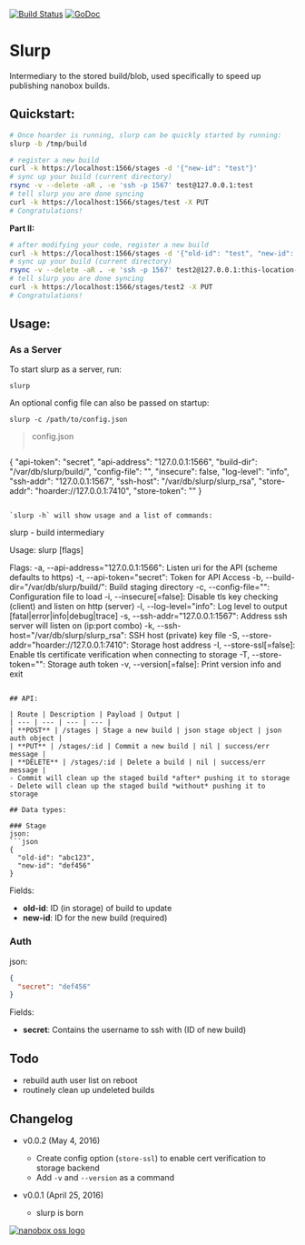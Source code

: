 [![Build Status](https://travis-ci.org/nanobox-io/slurp.svg)](https://travis-ci.org/nanobox-io/slurp)
[![GoDoc](https://godoc.org/github.com/nanobox-io/slurp?status.svg)](https://godoc.org/github.com/nanobox-io/slurp)

# Slurp
Intermediary to the stored build/blob, used specifically to speed up publishing nanobox builds.

## Quickstart:
```sh
# Once hoarder is running, slurp can be quickly started by running:
slurp -b /tmp/build

# register a new build
curl -k https://localhost:1566/stages -d '{"new-id": "test"}'
# sync up your build (current directory)
rsync -v --delete -aR . -e 'ssh -p 1567' test@127.0.0.1:test
# tell slurp you are done syncing
curl -k https://localhost:1566/stages/test -X PUT
# Congratulations!
```
**Part II:**
```sh
# after modifying your code, register a new build
curl -k https://localhost:1566/stages -d '{"old-id": "test", "new-id": "test2"}'
# sync up your build (current directory)
rsync -v --delete -aR . -e 'ssh -p 1567' test2@127.0.0.1:this-location-really-doesnt-matter
# tell slurp you are done syncing
curl -k https://localhost:1566/stages/test2 -X PUT
# Congratulations!
```

## Usage:

### As a Server
To start slurp as a server, run:

`slurp`

An optional config file can also be passed on startup:

`slurp -c /path/to/config.json`

>config.json
>```json
{
  "api-token": "secret",
  "api-address": "127.0.0.1:1566",
  "build-dir": "/var/db/slurp/build/",
  "config-file": "",
  "insecure": false,
  "log-level": "info",
  "ssh-addr": "127.0.0.1:1567",
  "ssh-host": "/var/db/slurp/slurp_rsa",
  "store-addr": "hoarder://127.0.0.1:7410",
  "store-token": ""
}
```

`slurp -h` will show usage and a list of commands:

```
slurp - build intermediary

Usage:
  slurp [flags]

Flags:
  -a, --api-address="127.0.0.1:1566": Listen uri for the API (scheme defaults to https)
  -t, --api-token="secret": Token for API Access
  -b, --build-dir="/var/db/slurp/build/": Build staging directory
  -c, --config-file="": Configuration file to load
  -i, --insecure[=false]: Disable tls key checking (client) and listen on http (server)
  -l, --log-level="info": Log level to output [fatal|error|info|debug|trace]
  -s, --ssh-addr="127.0.0.1:1567": Address ssh server will listen on (ip:port combo)
  -k, --ssh-host="/var/db/slurp/slurp_rsa": SSH host (private) key file
  -S, --store-addr="hoarder://127.0.0.1:7410": Storage host address
  -I, --store-ssl[=false]: Enable tls certificate verification when connecting to storage
  -T, --store-token="": Storage auth token
  -v, --version[=false]: Print version info and exit
```

## API:

| Route | Description | Payload | Output |
| --- | --- | --- | --- |
| **POST** | /stages | Stage a new build | json stage object | json auth object |
| **PUT** | /stages/:id | Commit a new build | nil | success/err message |
| **DELETE** | /stages/:id | Delete a build | nil | success/err message |
- Commit will clean up the staged build *after* pushing it to storage
- Delete will clean up the staged build *without* pushing it to storage

## Data types:

### Stage
json:
```json
{
  "old-id": "abc123",
  "new-id": "def456"
}
```
Fields:
- **old-id**: ID (in storage) of build to update
- **new-id**: ID for the new build (required)

### Auth
json:
```json
{
  "secret": "def456"
}
```
Fields:
- **secret**: Contains the username to ssh with (ID of new build)

## Todo
- rebuild auth user list on reboot
- routinely clean up undeleted builds

## Changelog
- v0.0.2 (May 4, 2016)
  - Create config option (`store-ssl`) to enable cert verification to storage backend
  - Add `-v` and `--version` as a command

- v0.0.1 (April 25, 2016)
  - slurp is born

[![nanobox oss logo](http://nano-assets.gopagoda.io/open-src/nanobox-open-src.png)](http://nanobox.io/open-source)
